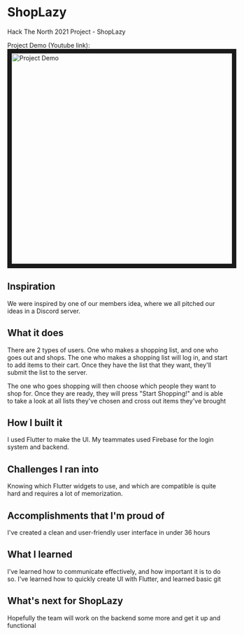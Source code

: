 # ShopLazy
Hack The North 2021 Project - ShopLazy

Project Demo (Youtube link):\
<a href="http://www.youtube.com/watch?feature=player_embedded&v=1Oh5CRH3aMU
" target="_blank"><img src="http://img.youtube.com/vi/1Oh5CRH3aMU/0.jpg" 
alt="Project Demo" width="646" height="480" border="10" /></a>

## Inspiration
We were inspired by one of our members idea, where we all pitched our ideas in a Discord server.

## What it does
There are 2 types of users. One who makes a shopping list, and one who goes out and shops.
The one who makes a shopping list will log in, and start to add items to their cart. Once they have the list that they want, they'll submit the list to the server.

The one who goes shopping will then choose which people they want to shop for. Once they are ready, they will press "Start Shopping!" and is able to take a look at all lists they've chosen and cross out items they've brought

## How I built it
I used Flutter to make the UI. My teammates used Firebase for the login system and backend.

## Challenges I ran into
Knowing which Flutter widgets to use, and which are compatible is quite hard and requires a lot of memorization. 

## Accomplishments that I'm proud of
I've created a clean and user-friendly user interface in under 36 hours 

## What I learned
I've learned how to communicate effectively, and how important it is to do so. I've learned how to quickly create UI with Flutter, and learned basic git 

## What's next for ShopLazy
Hopefully the team will work on the backend some more and get it up and functional

